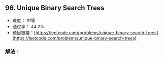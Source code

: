 ## 96. Unique Binary Search Trees


- 难度： 中等
- 通过率： 44.2%
- 题目链接：[https://leetcode.com/problems/unique-binary-search-trees](https://leetcode.com/problems/unique-binary-search-trees)



### 解法：
